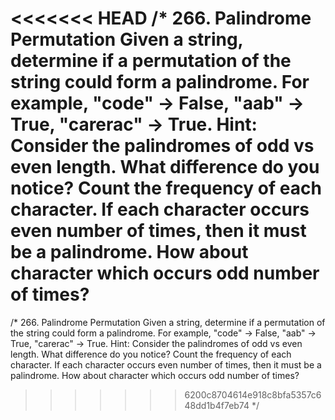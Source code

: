 <<<<<<< HEAD
/*
266. Palindrome Permutation
Given a string, determine if a permutation of the string could form a palindrome.
For example,
"code" -> False, "aab" -> True, "carerac" -> True.
Hint:
Consider the palindromes of odd vs even length. What difference do you notice?
Count the frequency of each character.
If each character occurs even number of times, then it must be a palindrome. How about character which occurs odd number of times?
=======
/*
266. Palindrome Permutation
Given a string, determine if a permutation of the string could form a palindrome.
For example,
"code" -> False, "aab" -> True, "carerac" -> True.
Hint:
Consider the palindromes of odd vs even length. What difference do you notice?
Count the frequency of each character.
If each character occurs even number of times, then it must be a palindrome. How about character which occurs odd number of times?
>>>>>>> 6200c8704614e918c8bfa5357c648dd1b4f7eb74
*/